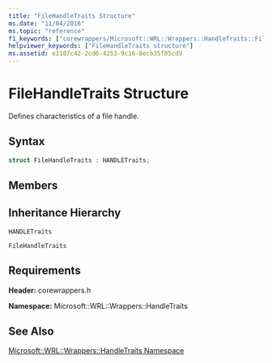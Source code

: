 ```yaml
---
title: "FileHandleTraits Structure"
ms.date: "11/04/2016"
ms.topic: "reference"
f1_keywords: ["corewrappers/Microsoft::WRL::Wrappers::HandleTraits::FileHandleTraits"]
helpviewer_keywords: ["FileHandleTraits structure"]
ms.assetid: e1107c42-2cd6-4253-9c16-8ecb35f05cd9
---
```

# FileHandleTraits Structure

Defines characteristics of a file handle.

## Syntax

```cpp
struct FileHandleTraits : HANDLETraits;
```

## Members

## Inheritance Hierarchy

`HANDLETraits`

`FileHandleTraits`

## Requirements

**Header:** corewrappers.h

**Namespace:** Microsoft::WRL::Wrappers::HandleTraits

## See Also

[Microsoft::WRL::Wrappers::HandleTraits Namespace](microsoft-wrl-wrappers-handletraits-namespace.md)
